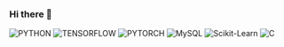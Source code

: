 ### Hi there 👋

<!--
**choizz-201810817/choizz-201810817** is a ✨ _special_ ✨ repository because its `README.md` (this file) appears on your GitHub profile.

Here are some ideas to get you started:

- 🔭 I’m currently working on ...
- 🌱 I’m currently learning ...
- 👯 I’m looking to collaborate on ...
- 🤔 I’m looking for help with ...
- 💬 Ask me about ...
- 📫 How to reach me: ...
- 😄 Pronouns: ...
- ⚡ Fun fact: ...
-->


![PYTHON](https://img.shields.io/badge/-Python-3776AB?style=flat&logo=Python&logoColor=white)
![TENSORFLOW](https://img.shields.io/badge/-TensorFlow-FF6F00?style=flat&logo=Tensorflow&logoColor=white)
![PYTORCH](https://img.shields.io/badge/-PyTorch-EE4C2C?style=flat&logo=PyTorch&logoColor=white)
![MySQL](https://img.shields.io/badge/-MySQL-4479A1?style=flat&logo=MySQL&logoColor=white)
![Scikit-Learn](https://img.shields.io/badge/-Scikit_Llearn-F7931E?style=flat&logo=scikit-learn&logoColor=white)
![C](https://img.shields.io/badge/-C-A8B9CC?style=flat&logo=C&logoColor=white)

